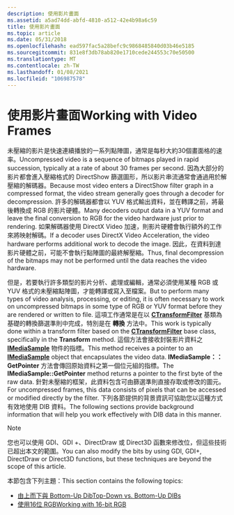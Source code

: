 ```yaml
---
description: 使用影片畫面
ms.assetid: a5ad74dd-abfd-4810-a512-42e4b98a6c59
title: 使用影片畫面
ms.topic: article
ms.date: 05/31/2018
ms.openlocfilehash: ead597fac5a28befc9c9868485840d03b46e5185
ms.sourcegitcommit: 831e8f3db78ab820e1710cede244553c70e50500
ms.translationtype: MT
ms.contentlocale: zh-TW
ms.lasthandoff: 01/08/2021
ms.locfileid: "106987578"
---
```

# <a name="working-with-video-frames"></a><span data-ttu-id="58619-103">使用影片畫面</span><span class="sxs-lookup"><span data-stu-id="58619-103">Working with Video Frames</span></span>

<span data-ttu-id="58619-104">未壓縮的影片是快速連續播放的一系列點陣圖，通常是每秒大約30個畫面格的速率。</span><span class="sxs-lookup"><span data-stu-id="58619-104">Uncompressed video is a sequence of bitmaps played in rapid succession, typically at a rate of about 30 frames per second.</span></span> <span data-ttu-id="58619-105">因為大部分的影片都會進入壓縮格式的 DirectShow 篩選圖形，所以影片串流通常會通過用於解壓縮的解碼器。</span><span class="sxs-lookup"><span data-stu-id="58619-105">Because most video enters a DirectShow filter graph in a compressed format, the video stream generally goes through a decoder for decompression.</span></span> <span data-ttu-id="58619-106">許多的解碼器都會以 YUV 格式輸出資料，並在轉譯之前，將最後轉換成 RGB 的影片硬體。</span><span class="sxs-lookup"><span data-stu-id="58619-106">Many decoders output data in a YUV format and leave the final conversion to RGB for the video hardware just prior to rendering.</span></span> <span data-ttu-id="58619-107">如果解碼器使用 DirectX Video 加速，則影片硬體會執行額外的工作來將映射解碼。</span><span class="sxs-lookup"><span data-stu-id="58619-107">If a decoder uses DirectX Video Acceleration, the video hardware performs additional work to decode the image.</span></span> <span data-ttu-id="58619-108">因此，在資料到達影片硬體之前，可能不會執行點陣圖的最終解壓縮。</span><span class="sxs-lookup"><span data-stu-id="58619-108">Thus, final decompression of the bitmaps may not be performed until the data reaches the video hardware.</span></span>

<span data-ttu-id="58619-109">但是，若要執行許多類型的影片分析、處理或編輯，通常必須使用某種 RGB 或 YUV 格式的未壓縮點陣圖，才能轉譯或寫入至檔案。</span><span class="sxs-lookup"><span data-stu-id="58619-109">But to perform many types of video analysis, processing, or editing, it is often necessary to work on uncompressed bitmaps in some type of RGB or YUV format before they are rendered or written to file.</span></span> <span data-ttu-id="58619-110">這項工作通常是在以 [**CTransformFilter**](ctransformfilter.md) 基類為基礎的轉換篩選準則中完成，特別是在 **轉換** 方法中。</span><span class="sxs-lookup"><span data-stu-id="58619-110">This work is typically done within a transform filter based on the [**CTransformFilter**](ctransformfilter.md) base class, specifically in the **Transform** method.</span></span> <span data-ttu-id="58619-111">這個方法會接收封裝影片資料之 [**IMediaSample**](/windows/desktop/api/Strmif/nn-strmif-imediasample) 物件的指標。</span><span class="sxs-lookup"><span data-stu-id="58619-111">This method receives a pointer to an [**IMediaSample**](/windows/desktop/api/Strmif/nn-strmif-imediasample) object that encapsulates the video data.</span></span> <span data-ttu-id="58619-112">**IMediaSample：： GetPointer** 方法會傳回原始資料之第一個位元組的指標。</span><span class="sxs-lookup"><span data-stu-id="58619-112">The **IMediaSample::GetPointer** method returns a pointer to the first byte of the raw data.</span></span> <span data-ttu-id="58619-113">針對未壓縮的框架，此資料包含可由篩選準則直接存取或修改的圖元。</span><span class="sxs-lookup"><span data-stu-id="58619-113">For uncompressed frames, this data consists of pixels that can be accessed or modified directly by the filter.</span></span> <span data-ttu-id="58619-114">下列各節提供的背景資訊可協助您以這種方式有效地使用 DIB 資料。</span><span class="sxs-lookup"><span data-stu-id="58619-114">The following sections provide background information that will help you work effectively with DIB data in this manner.</span></span>

> [!Note]  
> <span data-ttu-id="58619-115">您也可以使用 GDI、GDI +、DirectDraw 或 Direct3D 函數來修改位，但這些技術已超出本文的範圍。</span><span class="sxs-lookup"><span data-stu-id="58619-115">You can also modify the bits by using GDI, GDI+, DirectDraw or Direct3D functions, but these techniques are beyond the scope of this article.</span></span>

 

<span data-ttu-id="58619-116">本節包含下列主題：</span><span class="sxs-lookup"><span data-stu-id="58619-116">This section contains the following topics:</span></span>

-   [<span data-ttu-id="58619-117">由上而下與 Bottom-Up Dib</span><span class="sxs-lookup"><span data-stu-id="58619-117">Top-Down vs. Bottom-Up DIBs</span></span>](top-down-vs--bottom-up-dibs.md)
-   [<span data-ttu-id="58619-118">使用16位 RGB</span><span class="sxs-lookup"><span data-stu-id="58619-118">Working with 16-bit RGB</span></span>](working-with-16-bit-rgb.md)

 

 



